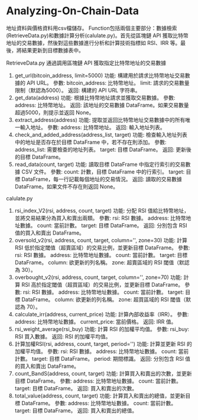 # Analyzing-On-Chain-Data
地址資料與價格資料用csv檔儲存。
Function包括兩個主要部分：數據檢索(RetrieveData.py)和數據計算分析(calulate.py)。首先從區塊鏈 API 獲取比特幣地址的交易數據，然後對這些數據進行分析和計算技術指標如 RSI、IRR 等。最後，將結果更新到目標數據表中。


RetrieveData.py
通過調用區塊鏈 API 獲取指定比特幣地址的交易數據
1. get_url(bitcoin_address, limit=5000)
功能: 構建用於請求比特幣地址交易數據的 API URL。
參數:
bitcoin_address: 比特幣地址。
limit: 請求的交易數量限制（默認為5000）。
返回: 構建的 API URL 字符串。
2. get_data(address)
功能: 根據比特幣地址請求並獲取交易數據。
參數:
address: 比特幣地址。
返回: 該地址的交易數據 DataFrame。如果交易數量超過5000，則提示並返回 None。
3. extract_address(address)
功能: 提取並返回比特幣地址交易數據中的所有唯一輸入地址。
參數:
address: 比特幣地址。
返回: 輸入地址列表。
4. check_and_added_address(address_list, target)
功能: 檢查輸入地址列表中的地址是否存在於目標 DataFrame 中，若不存在則添加。
參數:
address_list: 需要檢查的地址列表。
target: 目標 DataFrame。
返回: 更新後的目標 DataFrame。
5. read_data(count, target)
功能: 讀取目標 DataFrame 中指定行索引的交易數據 CSV 文件。
參數:
count: 計數，目標 DataFrame 中的行索引。
target: 目標 DataFrame，每一行記載每個地址的交易情況。
返回: 讀取的交易數據 DataFrame。如果文件不存在則返回 None。

calulate.py
1. rsi_index_V2(rsi, address, count, target)
功能: 分配 RSI 值給比特幣地址，並將交易結果分為買入和賣出兩類。
參數:
rsi: RSI 數據。
address: 比特幣地址數據。
count: 當前計數。
target: 目標 DataFrame。
返回: 分別包含 RSI 值的買入和賣出 DataFrame。
2. oversold_v2(rsi, address, count, target, column='', zone=30)
功能: 計算 RSI 低於指定閾值（超賣區域）的交易比例，並更新目標 DataFrame。
參數:
rsi: RSI 數據。
address: 比特幣地址數據。
count: 當前計數。
target: 目標 DataFrame。
column: 欲更新的列名稱。
zone: 超賣區域的 RSI 閾值（默認為 30）。
3. overbought_v2(rsi, address, count, target, column='', zone=70)
功能: 計算 RSI 高於指定閾值（超買區域）的交易比例，並更新目標 DataFrame。
參數:
rsi: RSI 數據。
address: 比特幣地址數據。
count: 當前計數。
target: 目標 DataFrame。
column: 欲更新的列名稱。
zone: 超買區域的 RSI 閾值（默認為 70）。
4. calculate_irr(address, current_price)
功能: 計算內部收益率（IRR）。
參數:
address: 比特幣地址數據。
current_price: 當前價格。
返回: IRR 值。
5. rsi_weight_average(rsi_buy)
功能: 計算 RSI 的加權平均值。
參數:
rsi_buy: RSI 買入數據。
返回: RSI 的加權平均值。
6. 計算加權RSI(rsi, address, count, target, period='')
功能: 計算並更新 RSI 的加權平均值。
參數:
rsi: RSI 數據。
address: 比特幣地址數據。
count: 當前計數。
target: 目標 DataFrame。
period: 期間標識。
返回: 分別包含 RSI 值的買入和賣出 DataFrame。
7. count_BandS(address, count, target)
功能: 計算買入和賣出的次數，並更新目標 DataFrame。
參數:
address: 比特幣地址數據。
count: 當前計數。
target: 目標 DataFrame。
返回: 買入和賣出的次數。
8. total_value(address, count, target)
功能: 計算買入和賣出的總值，並更新目標 DataFrame。
參數:
address: 比特幣地址數據。
count: 當前計數。
target: 目標 DataFrame。
返回: 買入和賣出的總值。
